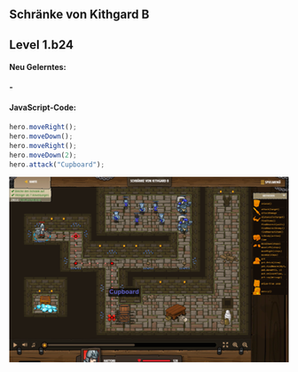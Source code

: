 ## **Schränke von Kithgard B**
## Level 1.b24

#### Neu Gelerntes:
<b>-</b>

[comment]: <> (Was wurde gelernt und wie funktioniert die Technik?)

#### JavaScript-Code:
```js
hero.moveRight();
hero.moveDown();
hero.moveRight();
hero.moveDown(2);
hero.attack("Cupboard");
```
![image](lvl1_b24.png)